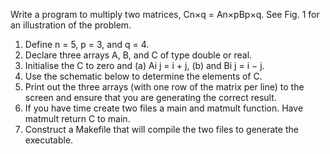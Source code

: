 Write a program to multiply two matrices, Cn×q = An×pBp×q. See Fig. 1 for an illustration of the
problem.
1. Define n = 5, p = 3, and q = 4.
2. Declare three arrays A, B, and C of type double or real.
3. Initialise the C to zero and
(a) Ai j = i + j,
(b) and Bi j = i − j.
4. Use the schematic below to determine the elements of C.
5. Print out the three arrays (with one row of the matrix per line) to the screen and ensure that
you are generating the correct result.
6. If you have time create two files a main and matmult function. Have matmult return C to
main.
7. Construct a Makefile that will compile the two files to generate the executable.
